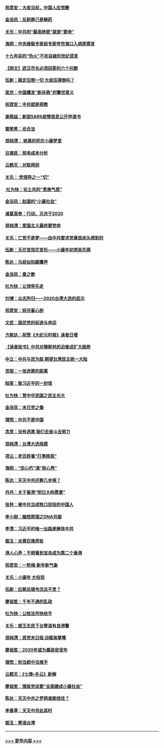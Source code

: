 #### [祝君安：大疫当前，中国人应觉醒](../pages/nsc993/n11821946.md?t=01270711) 
#### [金浴凤：反躬罪己是解药](../pages/nsc993/n11820280.md?t=01270711) 
#### [关乐：中共的“最高绝密”就是“要命”](../pages/nsc993/n11816946.md?t=01270711) 
#### [海网：中央维稳专家组专家夸完海口入病房感言](../pages/nsc993/n11815138.md?t=01270711) 
#### [十九年前的“伪火”不攻自破的世纪谎言](../pages/nsc993/n11813238.md?t=01270711) 
#### [【网文】武汉市长必须回答的六个问题](../pages/nsc993/n11813848.md?t=01270711) 
#### [伍新：稳定压倒一切 大疫压得倒吗？](../pages/nsc993/n11812634.md?t=01270711) 
#### [梁京：中国爆发“新非典”的警世意义](../pages/nsc993/n11812554.md?t=01270711) 
#### [祝君安：中共就是邪教](../pages/nsc993/n11812431.md?t=01270711) 
#### [谢燕益：新型SARS疫情信息公开申请书](../pages/nsc993/n11808840.md?t=01270711) 
#### [蜀笑笑：论合法](../pages/nsc993/n11808064.md?t=01270711) 
#### [郑纯清： 她真的死在小康梦里](../pages/nsc993/n11806623.md?t=01270711) 
#### [吕锡民：核电成本分析](../pages/nsc993/n11806284.md?t=01270711) 
#### [云鹤天：对联两则](../pages/nsc993/n11805957.md?t=01270711) 
#### [关乐： 党领导之一“切”](../pages/nsc993/n11804505.md?t=01270711) 
#### [ 吐为快：论土共的“贵族气质”](../pages/nsc993/n11804490.md?t=01270711) 
#### [金浴凤：赵国的“小康社会”](../pages/nsc993/n11804452.md?t=01270711) 
#### [诸葛高参：行动，灭共于2020](../pages/nsc993/n11804120.md?t=01270711) 
#### [郑纯清：爱国主义最终要党命](../pages/nsc993/n11802197.md?t=01270711) 
#### [关乐：亡党不是梦——由中共要求党章放床头想到的](../pages/nsc993/n11802156.md?t=01270711) 
#### [伍新：无花言现花言形——小康年初哭吴花燕](../pages/nsc993/n11800044.md?t=01270711) 
#### [陈达：马屁似拍颠覆声](../pages/nsc993/n11800010.md?t=01270711) 
#### [金浴凤：春之歌](../pages/nsc993/n11797687.md?t=01270711) 
#### [吐为快：让领导先走](../pages/nsc993/n11797512.md?t=01270711) 
#### [刘博：众志所归——2020台湾大选的启示](../pages/nsc993/n11796878.md?t=01270711) 
#### [祝君安：妖共畜心剖](../pages/nsc993/n11794273.md?t=01270711) 
#### [文武：国民党的前途与命运](../pages/nsc993/n11794198.md?t=01270711) 
#### [方能达：祝贺《大纪元时报》读者日增](../pages/nsc993/n11793807.md?t=01270711) 
#### [【读者投书】中共对穆斯林的迫害成扩大趋势](../pages/nsc993/n11791371.md?t=01270711) 
#### [中立：中共与民为敌 期望台湾民主统一大陆](../pages/nsc993/n11790392.md?t=01270711) 
#### [苦胆：一张选票的距离](../pages/nsc993/n11788914.md?t=01270711) 
#### [陆客：致习近平的一封信](../pages/nsc993/n11788867.md?t=01270711) 
#### [吐为快：贺中华民国之民主光大](../pages/nsc993/n11788618.md?t=01270711) 
#### [金浴凤：末日党之像](../pages/nsc993/n11787475.md?t=01270711) 
#### [理悟：中共不是中国](../pages/nsc993/n11787463.md?t=01270711) 
#### [念贲：没有选票  我们去奋斗去努力](../pages/nsc993/n11787398.md?t=01270711) 
#### [郑纯清：台湾大选观感](../pages/nsc993/n11786210.md?t=01270711) 
#### [项云：老百姓看“打黑除恶”](../pages/nsc993/n11785398.md?t=01270711) 
#### [海网：“空心朽”演“核心秀”](../pages/nsc993/n11783874.md?t=01270711) 
#### [陈达：天灭中共还剩几步棋？](../pages/nsc993/n11783719.md?t=01270711) 
#### [丹丹：关于香港“明日大屿愿景”](../pages/nsc993/n11783273.md?t=01270711) 
#### [张林：被中共当成牲口奴役的中国人](../pages/nsc993/n11782397.md?t=01270711) 
#### [李小刚：脑控原理之DNA共振](../pages/nsc993/n11780962.md?t=01270711) 
#### [李清：习近平的唯一出路是解体中共](../pages/nsc993/n11780866.md?t=01270711) 
#### [振玉：炎黄巨难奇耻](../pages/nsc993/n11779632.md?t=01270711) 
#### [港人心声：不想看到宝岛成为第二个香港](../pages/nsc993/n11778817.md?t=01270711) 
#### [祝君安：一剪梅‧新年新气象](../pages/nsc993/n11776340.md?t=01270711) 
#### [关乐：小康年 大役现](../pages/nsc993/n11774213.md?t=01270711) 
#### [伍新：红朝总理令怎总不灵？](../pages/nsc993/n11770813.md?t=01270711) 
#### [廖祖笙：千年不遇的乱政](../pages/nsc993/n11770373.md?t=01270711) 
#### [吐为快：公检法司快收手](../pages/nsc993/n11770359.md?t=01270711) 
#### [关乐：就王志民下台寄语有良港警](../pages/nsc993/n11769903.md?t=01270711) 
#### [郑纯清：恶党末日临 动辄挨掌嘴](../pages/nsc993/n11769356.md?t=01270711) 
#### [廖祖笙：2020年或为暴政收官年](../pages/nsc993/n11768216.md?t=01270711) 
#### [理悟：别当郎中当推手](../pages/nsc993/n11768243.md?t=01270711) 
#### [云鹤天：《七律▪冬云》新解](../pages/nsc993/n11768204.md?t=01270711) 
#### [廖祖笙：饿饭党说要“全面建成小康社会”](../pages/nsc993/n11767482.md?t=01270711) 
#### [陈达：天灭中共之罗网谁能挡住？](../pages/nsc993/n11767465.md?t=01270711) 
#### [李春草：天灭中共此其时](../pages/nsc993/n11767452.md?t=01270711) 
#### [振玉：寄语台湾](../pages/nsc993/n11767432.md?t=01270711) 

----
#### [ >>> 更早内容 <<< ](../indexes/nsc993-earlier.md)
